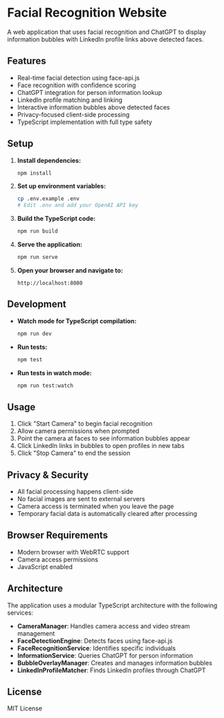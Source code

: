 # Facial Recognition Website

A web application that uses facial recognition and ChatGPT to display information bubbles with LinkedIn profile links above detected faces.

## Features

- Real-time facial detection using face-api.js
- Face recognition with confidence scoring
- ChatGPT integration for person information lookup
- LinkedIn profile matching and linking
- Interactive information bubbles above detected faces
- Privacy-focused client-side processing
- TypeScript implementation with full type safety

## Setup

1. **Install dependencies:**
   ```bash
   npm install
   ```

2. **Set up environment variables:**
   ```bash
   cp .env.example .env
   # Edit .env and add your OpenAI API key
   ```

3. **Build the TypeScript code:**
   ```bash
   npm run build
   ```

4. **Serve the application:**
   ```bash
   npm run serve
   ```

5. **Open your browser and navigate to:**
   ```
   http://localhost:8080
   ```

## Development

- **Watch mode for TypeScript compilation:**
  ```bash
  npm run dev
  ```

- **Run tests:**
  ```bash
  npm test
  ```

- **Run tests in watch mode:**
  ```bash
  npm run test:watch
  ```

## Usage

1. Click "Start Camera" to begin facial recognition
2. Allow camera permissions when prompted
3. Point the camera at faces to see information bubbles appear
4. Click LinkedIn links in bubbles to open profiles in new tabs
5. Click "Stop Camera" to end the session

## Privacy & Security

- All facial processing happens client-side
- No facial images are sent to external servers
- Camera access is terminated when you leave the page
- Temporary facial data is automatically cleared after processing

## Browser Requirements

- Modern browser with WebRTC support
- Camera access permissions
- JavaScript enabled

## Architecture

The application uses a modular TypeScript architecture with the following services:

- **CameraManager**: Handles camera access and video stream management
- **FaceDetectionEngine**: Detects faces using face-api.js
- **FaceRecognitionService**: Identifies specific individuals
- **InformationService**: Queries ChatGPT for person information
- **BubbleOverlayManager**: Creates and manages information bubbles
- **LinkedInProfileMatcher**: Finds LinkedIn profiles through ChatGPT

## License

MIT License